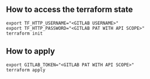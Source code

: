 ## How to access the terraform state

```
export TF_HTTP_USERNAME="<GITLAB USERNAME>"
export TF_HTTP_PASSWORD="<GITLAB PAT WITH API SCOPE>"
terraform init
```
## How to apply

```
export GITLAB_TOKEN="<GITLAB PAT WITH API SCOPE>"
terraform apply
```

